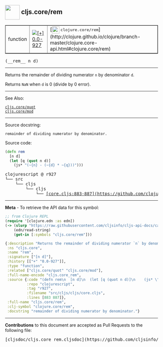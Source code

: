 ## <img width="48px" valign="middle" src="http://i.imgur.com/Hi20huC.png"> cljs.core/rem

 <table border="1">
<tr>

<td>function</td>
<td><a href="https://github.com/cljsinfo/cljs-api-docs/tree/0.0-927"><img valign="middle" alt="[+] 0.0-927" src="https://img.shields.io/badge/+-0.0--927-lightgrey.svg"></a> </td>
<td>
[<img height="24px" valign="middle" src="http://i.imgur.com/1GjPKvB.png"> <samp>clojure.core/rem</samp>](http://clojure.github.io/clojure/branch-master/clojure.core-api.html#clojure.core/rem)
</td>
</tr>
</table>

 <samp>
(__rem__ n d)<br>
</samp>

---

Returns the remainder of dividing numerator `n` by denominator `d`.

Returns `NaN` when `d` is 0 (divide by 0 error).

---


See Also:

[`cljs.core/quot`](cljs.core_quot.md)<br>
[`cljs.core/mod`](cljs.core_mod.md)<br>

---

Source docstring:

```
remainder of dividing numerator by denominator.
```

Source code:

```clj
(defn rem
  [n d]
  (let [q (quot n d)]
    (js* "(~{n} - (~{d} * ~{q}))")))
```

 <pre>
clojurescript @ r927
└── src
    └── cljs
        └── cljs
            └── <ins>[core.cljs:883-887](https://github.com/clojure/clojurescript/blob/r927/src/cljs/cljs/core.cljs#L883-L887)</ins>
</pre>


---

__Meta__ - To retrieve the API data for this symbol:

```clj
;; from Clojure REPL
(require '[clojure.edn :as edn])
(-> (slurp "https://raw.githubusercontent.com/cljsinfo/cljs-api-docs/catalog/cljs-api.edn")
    (edn/read-string)
    (get-in [:symbols "cljs.core/rem"]))
```

```clj
{:description "Returns the remainder of dividing numerator `n` by denominator `d`.\n\nReturns `NaN` when `d` is 0 (divide by 0 error).",
 :ns "cljs.core",
 :name "rem",
 :signature ["[n d]"],
 :history [["+" "0.0-927"]],
 :type "function",
 :related ["cljs.core/quot" "cljs.core/mod"],
 :full-name-encode "cljs.core_rem",
 :source {:code "(defn rem\n  [n d]\n  (let [q (quot n d)]\n    (js* \"(~{n} - (~{d} * ~{q}))\")))",
          :repo "clojurescript",
          :tag "r927",
          :filename "src/cljs/cljs/core.cljs",
          :lines [883 887]},
 :full-name "cljs.core/rem",
 :clj-symbol "clojure.core/rem",
 :docstring "remainder of dividing numerator by denominator."}

```

---

__Contributions__ to this document are accepted as Pull Requests to the following file:

 <pre>
[cljsdoc/cljs.core_rem.cljsdoc](https://github.com/cljsinfo/cljs-api-docs/blob/master/cljsdoc/cljs.core_rem.cljsdoc)
</pre>

